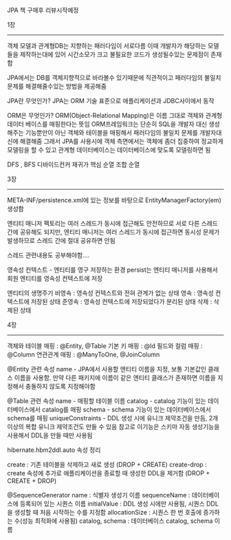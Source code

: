 JPA 책 구매후 리뷰시작예정


1장
***********

객체 모델과 관계형DB는 지향하는 패러다임이 서로다름 
이때 개발자가 해당하는 모델들을 제작하는대에 있어 시간소모가 크고 
불필요한 코드가 생성될수있는 문제점이 존재함 

JPA에서는 DB를 객체지향적으로 바라볼수 있기때문에 직관적이고 패러다임의 불일치문제를 
해결해줄수있는 방법을 제공해줌 


JPA란 무엇인가? 
JPA는 ORM 기술 표준으로 애플리케이션과 JDBC사이에서 동작

ORM은 무엇인가? 
ORM(Object-Relational Mapping)은 이름 그대로 객체와 관계형 데이터 베이스를 매핑한다는 뜻임 
ORM프레임워크는 단순히 SQL을 개발자 대신 생성해주는 기능뿐만이 아닌
객체와 테이블을 매핑해서 패러다임의 불일치 문제를 개발자대신에 해결해줌
그래서 JPA를 사용시에 객체 측면에서는 객체에 좀더 집중하여 정교하게 모델링을 할 수 있고 
관계형 데이터베이스는 데이터베이스에 맞도록 모델링하면 됨


DFS , BFS
디바이드컨커
재귀가 핵심
순열
조합 순열

3장
**********************************
META-INF/persistence.xml에 있는 정보를 바탕으로 EntityManagerFactory(em)생성함 

엔티티 매니저 팩토리는 여러 스레드가 동시에 접근해도 안전하므로 서로 다른 스레드 간에 공유해도 되지만, 엔티티 매니저는 여러 스레드가 동시에 
접근하면 동시성 문제가 발생하므로 스레드 간에 절대 공유하면 안됨 


스레드 관련내용도 공부해야함....


영속성 컨텍스트 - 엔티티를 영구 저장하는 환경
persist는 엔티티 매니저를 사용해서 회원 엔티티를 영속성 컨텍스트에 저장


엔티티의 생명주기 
비영속 : 영속성 컨텍스트와 전혀 관계가 없는 상태
영속 : 영속성 컨텍스트에 저장된 상태
준영속 : 영속성 컨텍스트에 저장되었다가 분리된 상태 
삭제 : 삭제된 상태

4장
*************************************
객체와 테이블 매핑 : @Entity, @Table
기본 키 매핑 : @Id 
필드와 컬럼 매핑 : @Column
연관관계 매핑 : @ManyToOne, @JoinColumn


@Entity 관련 속성 
name - JPA에서 사용할 엔티티 이름을 지정, 보통 기본값인 클래스 이름을 사용함. 만약 다른 패키지에 이름이 같은 엔티티 클래스가 존재하면 이름을 지정해서 
       충돌하지 않도록 지정해야함
       
@Table 관련 속성 
name - 매핑할 테이블 이름 
catalog - catalog 기능이 있는 데이터베이스에서 catalog를 매핑
schema - schema 기능이 있는 데이터베이스에서 schema를 매핑 
uniqueConstraints - DDL 생성 시에 유니크 제약조건을 만듬, 2개 이상의 복합 유니크 제약조건도 만들 수 있음 참고로 이기능은 스키마 자동 생성기능을 사용해서 DDL을 만들                       때만 사용됨

hibernate.hbm2ddl.auto 속성 정리

create : 기존 테이블을 삭제하고 새로 생성 (DROP + CREATE)
create-drop : create 속성에 추가로 애플리케이션을 종료할 때 생성한 DDL을 제거함 (DROP + CREATE + DROP)

@SequenceGenerator 
name : 식별자 생성기 이름 
sequenceName : 데이터베이스에 등록되어 있는 시퀀스 이름 
initialValue : DDL 생성 시에만 사용됨, 시퀀스 DDL을 생성할 때 처음 시작하는 수를 지정함 
allocationSize : 시퀀스 한 번 호출에 증가하는 수(성능 최적화에 사용됨)
catalog, schema : 데이터베이스 catalog, schema 이름


